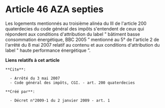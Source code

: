 # Article 46 AZA septies

Les logements mentionnés au troisième alinéa du III de l'article 200 quaterdecies du code général des impôts s'entendent de
ceux qui répondent aux conditions d'attribution du label " bâtiment basse consommation énergétique, BBC 2005 ” mentionné au
5° de l'article 2 de l'arrêté du 8 mai 2007 relatif au contenu et aux conditions d'attribution du label " haute performance
énergétique ”.

**Liens relatifs à cet article**

	**Cite**:

	  - Arrêté du 3 mai 2007
	  - Code général des impôts, CGI. - art. 200 quaterdecies

	**Créé par**:

	  - Décret n°2009-1 du 2 janvier 2009 - art. 1
